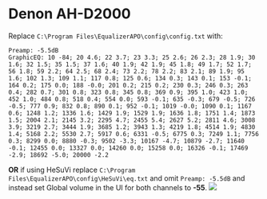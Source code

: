 # Denon AH-D2000
Replace `C:\Program Files\EqualizerAPO\config\config.txt` with:
```
Preamp: -5.5dB
GraphicEQ: 10 -84; 20 4.6; 22 3.7; 23 3.3; 25 2.6; 26 2.3; 28 1.9; 30 1.6; 32 1.5; 35 1.5; 37 1.6; 40 1.9; 42 1.9; 45 1.8; 49 1.7; 52 1.7; 56 1.8; 59 2.2; 64 2.5; 68 2.4; 73 2.2; 78 2.2; 83 2.1; 89 1.9; 95 1.6; 102 1.3; 109 1.1; 117 0.8; 125 0.6; 134 0.3; 143 0.1; 153 -0.1; 164 0.2; 175 0.0; 188 -0.0; 201 0.2; 215 0.2; 230 0.3; 246 0.3; 263 0.4; 282 0.7; 301 0.8; 323 0.8; 345 0.8; 369 0.9; 395 1.0; 423 1.0; 452 1.0; 484 0.8; 518 0.4; 554 0.0; 593 -0.1; 635 -0.3; 679 -0.5; 726 -0.5; 777 0.9; 832 0.8; 890 0.1; 952 -0.1; 1019 -0.0; 1090 0.1; 1167 0.6; 1248 1.2; 1336 1.6; 1429 1.9; 1529 1.9; 1636 1.8; 1751 1.4; 1873 1.5; 2004 2.1; 2145 3.2; 2295 4.7; 2455 5.4; 2627 5.2; 2811 4.6; 3008 3.9; 3219 2.7; 3444 1.9; 3685 1.2; 3943 1.3; 4219 1.8; 4514 1.9; 4830 1.4; 5168 2.2; 5530 2.7; 5917 0.6; 6331 -0.5; 6775 0.3; 7249 1.1; 7756 0.3; 8299 0.0; 8880 -0.3; 9502 -3.3; 10167 -4.7; 10879 -2.7; 11640 -0.1; 12455 0.0; 13327 0.0; 14260 0.0; 15258 0.0; 16326 -0.1; 17469 -2.9; 18692 -5.0; 20000 -2.2
```
**OR** if using HeSuVi replace `C:\Program Files\EqualizerAPO\config\HeSuVi\eq.txt` and omit `Preamp: -5.5dB` and instead set Global volume in the UI for both channels to **-55**.
![](https://raw.githubusercontent.com/jaakkopasanen/AutoEq/master/results/SBAF-Serious/headphoncecom/onear/Denon%20AH-D2000/Denon%20AH-D2000.png)